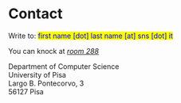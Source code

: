# Contact

Write to: <mark style="color:blue;">first name \[dot] last name \[at] sns \[dot] it</mark>

You can knock at [_room 288_](https://my.matterport.com/show/?m=1aPZ9S8PuiY\&sr=-2.99,.32\&ss=128)

Department of Computer Science\
University of Pisa\
Largo B. Pontecorvo, 3\
56127 Pisa
